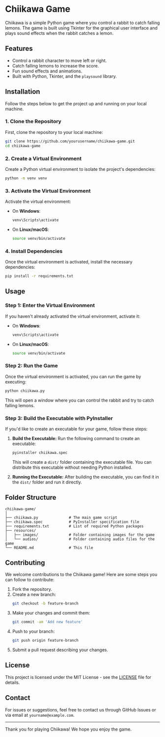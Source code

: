
# Chiikawa Game

Chiikawa is a simple Python game where you control a rabbit to catch falling lemons. The game is built using Tkinter for the graphical user interface and plays sound effects when the rabbit catches a lemon.

## Features

- Control a rabbit character to move left or right.
- Catch falling lemons to increase the score.
- Fun sound effects and animations.
- Built with Python, Tkinter, and the `playsound` library.

## Installation

Follow the steps below to get the project up and running on your local machine.

### 1. Clone the Repository

First, clone the repository to your local machine:

```bash
git clone https://github.com/yourusername/chiikawa-game.git
cd chiikawa-game
```

### 2. Create a Virtual Environment

Create a Python virtual environment to isolate the project's dependencies:

```bash
python -m venv venv
```

### 3. Activate the Virtual Environment

Activate the virtual environment:

- On **Windows**:
    ```bash
    venv\Scripts\activate
    ```

- On **Linux/macOS**:
    ```bash
    source venv/bin/activate
    ```

### 4. Install Dependencies

Once the virtual environment is activated, install the necessary dependencies:

```bash
pip install -r requirements.txt
```

## Usage

### Step 1: Enter the Virtual Environment

If you haven't already activated the virtual environment, activate it:

- On **Windows**:
    ```bash
    venv\Scripts\activate
    ```

- On **Linux/macOS**:
    ```bash
    source venv/bin/activate
    ```

### Step 2: Run the Game

Once the virtual environment is activated, you can run the game by executing:

```bash
python chiikawa.py
```

This will open a window where you can control the rabbit and try to catch falling lemons.

### Step 3: Build the Executable with PyInstaller

If you'd like to create an executable for your game, follow these steps:

1. **Build the Executable:**
   Run the following command to create an executable:

   ```bash
   pyinstaller chiikawa.spec
   ```

   This will create a `dist/` folder containing the executable file. You can distribute this executable without needing Python installed.

2. **Running the Executable:**
   After building the executable, you can find it in the `dist/` folder and run it directly.

## Folder Structure

```
chiikawa-game/
│
├── chiikawa.py              # The main game script
├── chiikawa.spec            # PyInstaller specification file
├── requirements.txt         # List of required Python packages
├── resources/
│   ├── images/              # Folder containing images for the game
│   └── audios/              # Folder containing audio files for the game
└── README.md                # This file
```

## Contributing

We welcome contributions to the Chiikawa game! Here are some steps you can follow to contribute:

1. Fork the repository.
2. Create a new branch:
   ```bash
   git checkout -b feature-branch
   ```
3. Make your changes and commit them:
   ```bash
   git commit -am 'Add new feature'
   ```
4. Push to your branch:
   ```bash
   git push origin feature-branch
   ```
5. Submit a pull request describing your changes.

## License

This project is licensed under the MIT License - see the [LICENSE](LICENSE) file for details.

## Contact

For issues or suggestions, feel free to contact us through GitHub Issues or via email at `yourname@example.com`.

---

Thank you for playing Chiikawa! We hope you enjoy the game.
